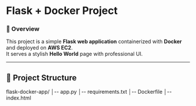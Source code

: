 #  Flask + Docker Project  

### 🔹 Overview  
This project is a simple **Flask web application** containerized with **Docker** and deployed on **AWS EC2**.  
It serves a stylish **Hello World** page with professional UI.  

---

## 📂 Project Structure  
flask-docker-app/
│-- app.py
│-- requirements.txt
│-- Dockerfile
│-- index.html
